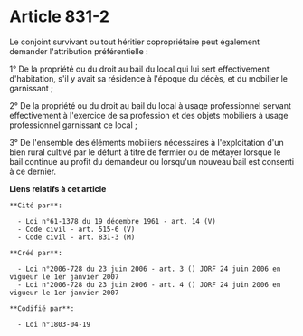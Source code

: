 # Article 831-2

Le conjoint survivant ou tout héritier copropriétaire peut également demander l'attribution préférentielle :

1° De la propriété ou du droit au bail du local qui lui sert effectivement d'habitation, s'il y avait sa résidence à l'époque
du décès, et du mobilier le garnissant ;

2° De la propriété ou du droit au bail du local à usage professionnel servant effectivement à l'exercice de sa profession et
des objets mobiliers à usage professionnel garnissant ce local ;

3° De l'ensemble des éléments mobiliers nécessaires à l'exploitation d'un bien rural cultivé par le défunt à titre de fermier
ou de métayer lorsque le bail continue au profit du demandeur ou lorsqu'un nouveau bail est consenti à ce dernier.

**Liens relatifs à cet article**

	**Cité par**:

	  - Loi n°61-1378 du 19 décembre 1961 - art. 14 (V)
	  - Code civil - art. 515-6 (V)
	  - Code civil - art. 831-3 (M)

	**Créé par**:

	  - Loi n°2006-728 du 23 juin 2006 - art. 3 () JORF 24 juin 2006 en vigueur le 1er janvier 2007
	  - Loi n°2006-728 du 23 juin 2006 - art. 4 () JORF 24 juin 2006 en vigueur le 1er janvier 2007

	**Codifié par**:

	  - Loi n°1803-04-19

